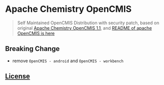 # Apache Chemistry OpenCMIS

> Self Maintained OpenCMIS Distribution with security patch, based on original [Apache Chemistry OpenCMIS 1.1](https://chemistry.apache.org/java/opencmis.html), and [README of apache OpenCMIS is here](./README.Apache.txt)

## Breaking Change

- remove `OpenCMIS - android` and `OpenCMIS - workbench`

## [License](./LICENSE)